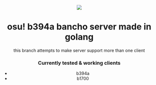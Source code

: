 <div align="center">

  <img src="https://github.com/user-attachments/assets/db3745c2-3ed0-409c-a19b-a154cead7549"/>
</div>
<h1 align="center">osu! b394a bancho server made in golang</h1>
<p align="center">this branch attempts to make server support more than one client</p>
<h3 align="center">Currently tested & working clients</h3>
<ul align="center">
  <li>b394a</li>
  <li>b1700</li>
</ul>
